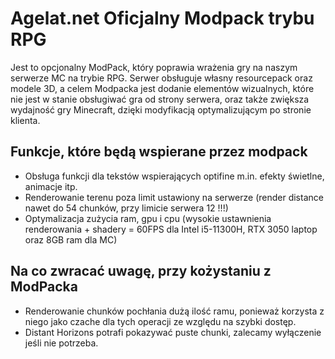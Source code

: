 # Agelat.net Oficjalny Modpack trybu RPG
Jest to opcjonalny ModPack, który poprawia wrażenia gry na naszym serwerze MC na trybie RPG. Serwer obsługuje własny resourcepack oraz modele 3D, a celem Modpacka jest dodanie elementów wizualnych, które nie jest w stanie obsługiwać gra od strony serwera, oraz także zwiększa wydajność gry Minecraft, dzięki modyfikacją optymalizującym po stronie klienta.

## Funkcje, które będą wspierane przez modpack
- Obsługa funkcji dla tekstów wspierających optifine m.in. efekty świetlne, animacje itp.
- Renderowanie terenu poza limit ustawiony na serwerze (render distance nawet do 54 chunków, przy limicie serwera 12 !!!)
- Optymalizacja zużycia ram, gpu i cpu (wysokie ustawnienia renderowania + shadery = 60FPS dla Intel i5-11300H, RTX 3050 laptop oraz 8GB ram dla MC)

## Na co zwracać uwagę, przy kożystaniu z ModPacka
- Renderowanie chunków pochłania dużą ilość ramu, ponieważ korzysta z niego jako czache dla tych operacji ze względu na szybki dostęp.
- Distant Horizons potrafi pokazywać puste chunki, zalecamy wyłączenie jeśli nie potrzeba.
